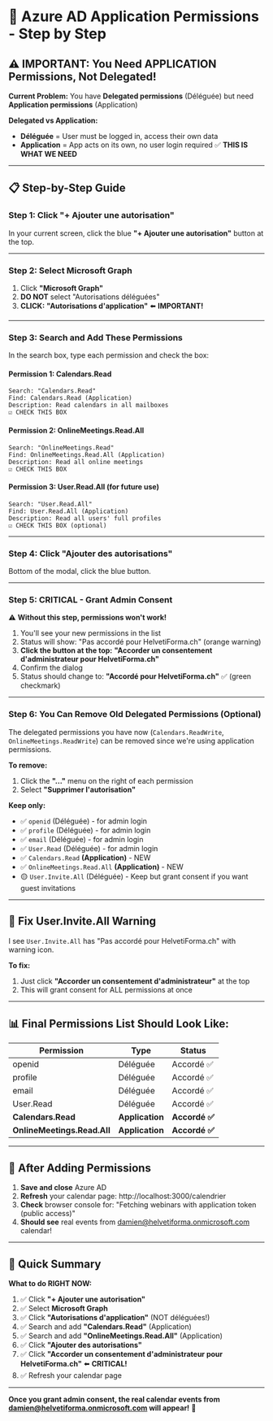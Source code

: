 # 🎯 Azure AD Application Permissions - Step by Step

## ⚠️ IMPORTANT: You Need APPLICATION Permissions, Not Delegated!

**Current Problem:** You have **Delegated permissions** (Déléguée) but need **Application permissions** (Application)

**Delegated vs Application:**
- **Déléguée** = User must be logged in, access their own data
- **Application** = App acts on its own, no user login required ✅ **THIS IS WHAT WE NEED**

---

## 📋 Step-by-Step Guide

### Step 1: Click "+ Ajouter une autorisation"

In your current screen, click the blue **"+ Ajouter une autorisation"** button at the top.

---

### Step 2: Select Microsoft Graph

1. Click **"Microsoft Graph"**
2. **DO NOT** select "Autorisations déléguées"
3. **CLICK:** **"Autorisations d'application"** ⬅️ **IMPORTANT!**

---

### Step 3: Search and Add These Permissions

In the search box, type each permission and check the box:

#### Permission 1: Calendars.Read
```
Search: "Calendars.Read"
Find: Calendars.Read (Application)
Description: Read calendars in all mailboxes
☑️ CHECK THIS BOX
```

#### Permission 2: OnlineMeetings.Read.All
```
Search: "OnlineMeetings.Read"
Find: OnlineMeetings.Read.All (Application)
Description: Read all online meetings
☑️ CHECK THIS BOX
```

#### Permission 3: User.Read.All (for future use)
```
Search: "User.Read.All"
Find: User.Read.All (Application)
Description: Read all users' full profiles
☑️ CHECK THIS BOX (optional)
```

---

### Step 4: Click "Ajouter des autorisations"

Bottom of the modal, click the blue button.

---

### Step 5: **CRITICAL** - Grant Admin Consent

⚠️ **Without this step, permissions won't work!**

1. You'll see your new permissions in the list
2. Status will show: "Pas accordé pour HelvetiForma.ch" (orange warning)
3. **Click the button at the top:** **"Accorder un consentement d'administrateur pour HelvetiForma.ch"**
4. Confirm the dialog
5. Status should change to: **"Accordé pour HelvetiForma.ch"** ✅ (green checkmark)

---

### Step 6: You Can Remove Old Delegated Permissions (Optional)

The delegated permissions you have now (`Calendars.ReadWrite`, `OnlineMeetings.ReadWrite`) can be removed since we're using application permissions.

**To remove:**
1. Click the **"..."** menu on the right of each permission
2. Select **"Supprimer l'autorisation"**

**Keep only:**
- ✅ `openid` (Déléguée) - for admin login
- ✅ `profile` (Déléguée) - for admin login
- ✅ `email` (Déléguée) - for admin login
- ✅ `User.Read` (Déléguée) - for admin login
- ✅ `Calendars.Read` **(Application)** - NEW
- ✅ `OnlineMeetings.Read.All` **(Application)** - NEW
- 🟡 `User.Invite.All` (Déléguée) - Keep but grant consent if you want guest invitations

---

## 🔧 Fix User.Invite.All Warning

I see `User.Invite.All` has "Pas accordé pour HelvetiForma.ch" with warning icon.

**To fix:**
1. Just click **"Accorder un consentement d'administrateur"** at the top
2. This will grant consent for ALL permissions at once

---

## 📊 Final Permissions List Should Look Like:

| Permission | Type | Status |
|------------|------|--------|
| openid | Déléguée | Accordé ✅ |
| profile | Déléguée | Accordé ✅ |
| email | Déléguée | Accordé ✅ |
| User.Read | Déléguée | Accordé ✅ |
| **Calendars.Read** | **Application** | **Accordé ✅** |
| **OnlineMeetings.Read.All** | **Application** | **Accordé ✅** |

---

## 🧪 After Adding Permissions

1. **Save and close** Azure AD
2. **Refresh** your calendar page: http://localhost:3000/calendrier
3. **Check** browser console for: "Fetching webinars with application token (public access)"
4. **Should see** real events from damien@helvetiforma.onmicrosoft.com calendar!

---

## 🎯 Quick Summary

**What to do RIGHT NOW:**

1. ✅ Click **"+ Ajouter une autorisation"**
2. ✅ Select **Microsoft Graph**
3. ✅ Click **"Autorisations d'application"** (NOT déléguées!)
4. ✅ Search and add **"Calendars.Read"** (Application)
5. ✅ Search and add **"OnlineMeetings.Read.All"** (Application)
6. ✅ Click **"Ajouter des autorisations"**
7. ✅ Click **"Accorder un consentement d'administrateur pour HelvetiForma.ch"** ⬅️ **CRITICAL!**
8. ✅ Refresh your calendar page

---

**Once you grant admin consent, the real calendar events from damien@helvetiforma.onmicrosoft.com will appear!** 🎉

